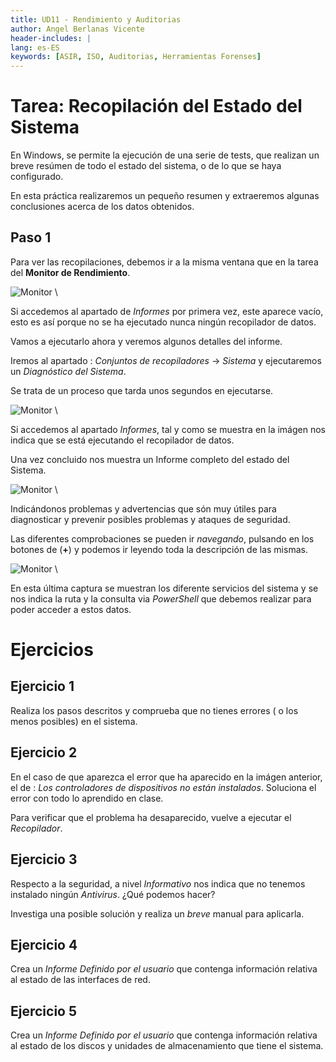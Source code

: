 ```yaml
---
title: UD11 - Rendimiento y Auditorias
author: Angel Berlanas Vicente
header-includes: |
lang: es-ES
keywords: [ASIR, ISO, Auditorias, Herramientas Forenses]
---
```


# Tarea: Recopilación del Estado del Sistema

En Windows, se permite la ejecución de una serie de tests, que realizan un breve resúmen de todo el estado del sistema, o de lo que se haya configurado.

En esta práctica realizaremos un pequeño resumen y extraeremos algunas conclusiones acerca de los datos obtenidos.

## Paso 1

Para ver las recopilaciones, debemos ir a la misma ventana que en la tarea del **Monitor de Rendimiento**.

![Monitor](MonitorRendimiento_2019/MonitorRendimiento01.png)
\

Si accedemos al apartado de *Informes* por primera vez, este aparece vacío, esto es así porque no se ha ejecutado nunca ningún recopilador de datos.

Vamos a ejecutarlo ahora y veremos algunos detalles del informe.

Iremos al apartado : *Conjuntos de recopiladores* -> *Sistema* y ejecutaremos un *Diagnóstico del Sistema*.

Se trata de un proceso que tarda unos segundos en ejecutarse.

![Monitor](MonitorRendimiento_2019/RecopilacionEstadoSistema01.png)
\

Si accedemos al apartado *Informes*, tal y como se muestra en la imágen nos indica que se está ejecutando el recopilador de datos.


Una vez concluido nos muestra un Informe completo del estado del Sistema.

![Monitor](MonitorRendimiento_2019/RecopilacionEstadoSistema02.png)
\

Indicándonos problemas y advertencias que són muy útiles para diagnosticar y prevenir posibles problemas y ataques de seguridad.

Las diferentes comprobaciones se pueden ir *navegando*, pulsando en los botones de (**+**) y podemos ir leyendo toda la descripción de las mismas.

![Monitor](MonitorRendimiento_2019/RecopilacionEstadoSistema03.png)
\

En esta última captura se muestran los diferente servicios del sistema y se nos indica la ruta y la consulta via *PowerShell* que debemos realizar para poder acceder a estos datos.

# Ejercicios 

## Ejercicio 1

Realiza los pasos descritos y comprueba que no tienes errores ( o los menos posibles) en el sistema.

## Ejercicio 2

En el caso de que aparezca el error que ha aparecido en la imágen anterior, el de : _Los controladores de dispositivos no están instalados_.  Soluciona el error con todo lo aprendido en clase.

Para verificar que el problema ha desaparecido, vuelve a ejecutar el _Recopilador_.

## Ejercicio 3

Respecto a la seguridad, a nivel _Informativo_ nos indica que no tenemos instalado ningún _Antivirus_. ¿Qué podemos hacer?

Investiga una posible solución y realiza un _breve_ manual para aplicarla.

## Ejercicio 4

Crea un _Informe Definido por el usuario_ que contenga información relativa al estado de las interfaces de red.

## Ejercicio 5

Crea un _Informe Definido por el usuario_ que contenga información relativa al estado de los discos y unidades de almacenamiento que tiene el sistema.

